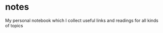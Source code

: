 notes
=====

My personal notebook which I collect useful links and readings for all kinds of topics
